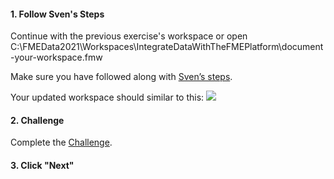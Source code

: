 <head><base target="_blank"> </head>

#### 1. Follow Sven's Steps
Continue with the previous exercise's workspace or open C:\FMEData2021\Workspaces\IntegrateDataWithTheFMEPlatform\document-your-workspace.fmw

Make sure you have followed along with [Sven’s steps](https://safe.my.trailhead.com/content/safe/modules/connect-to-data/document-your-workspace).

Your updated workspace should similar to this:
![](https://trailhead-cs-production-private-images.s3.amazonaws.com/00D30000000ePES/safe/modules/connect-to-data/document-your-workspace/images/da85bcc2f668503ed9efc03bb7d7ddbb_757-a-75-c-4-0455-48-e-3-a-717-a-863343-ee-73-b.png?X-Amz-Algorithm=AWS4-HMAC-SHA256&X-Amz-Credential=AKIAQCWQ2ZQ4PMOG4SPY%2F20210620%2Fus-east-1%2Fs3%2Faws4_request&X-Amz-Date=20210620T194636Z&X-Amz-Expires=43260&X-Amz-SignedHeaders=host&X-Amz-Signature=4391f1f34e382fef8ba677e4eedaa3b7cacdb8cca39965a39b0afb7edcab380e)


#### 2. Challenge
Complete the [Challenge](https://safe.my.trailhead.com/content/safe/modules/connect-to-data/document-your-workspace#challenge).

#### 3. Click "Next"
